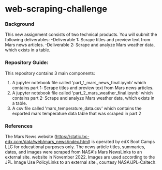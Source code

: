 # web-scraping-challenge

### Background
This new assignment consists of two technical products. You will submit the following deliverables:
   -Deliverable 1: Scrape titles and preview text from Mars news articles.
   -Deliverable 2: Scrape and analyze Mars weather data, which exists in a table.

### Repository Guide:
This repository contains 3 main components:
  1. A jupyter notebook file called 'part_1_mars_news_final.ipynb' which contains part 1: Scrape titles and preview text from Mars news articles. 
  2. A jupyter notebook file called 'part_2_mars_weather_final.ipynb' which contains part 2: Scrape and analyze Mars weather data, which exists in a table.
  3. A csv file called 'mars_temperature_data.csv' which contains the exported mars temperature data table that was scraped in part 2

### References
The Mars News website (https://static.bc-edx.com/data/web/mars_news/index.html) is operated by edX Boot Camps LLC for educational purposes only. The news article titles, summaries, dates, and images were scraped from NASA's Mars NewsLinks to an external site. website in November 2022. Images are used according to the JPL Image Use PolicyLinks to an external site., courtesy NASA/JPL-Caltech.
